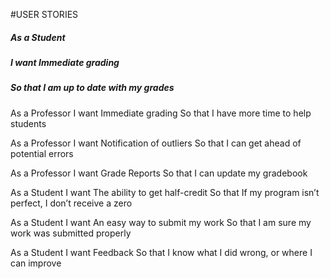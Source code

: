 #USER STORIES

#####  As a Student
#####  I want Immediate grading
#####  So that I am up to date with my grades

  As a Professor
  I want Immediate grading
  So that I have more time to help students

  As a Professor
  I want Notification of outliers
  So that I can get ahead of potential errors

  As a Professor
  I want Grade Reports
  So that I can update my gradebook

  As a Student
  I want The ability to get half-credit
  So that If my program isn’t perfect, I don’t receive a zero

  As a Student
  I want An easy way to submit my work
  So that I am sure my work was submitted properly

  As a Student
  I want Feedback
  So that I know what I did wrong, or where I can improve
